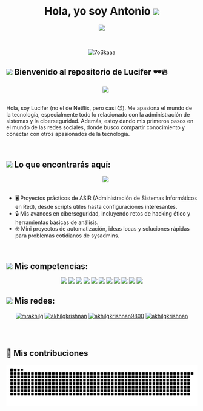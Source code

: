 <h1 align="center">Hola, yo soy Antonio <img src="https://media.giphy.com/media/hvRJCLFzcasrR4ia7z/giphy.gif" width="35"></h1>
<p align="center">
  <a href="https://github.com/DenverCoder1/readme-typing-svg"><img src="https://readme-typing-svg.herokuapp.com?font=Time+New+Roman&color=%23C8BE25&size=25&center=true&vCenter=true&width=600&height=100&lines=Administrador+de+sistemas;Estudiante+hacking+ético;Administrador+de+redes;Programador;Siempre+aprendiendo+cosas+nuevas"></a>
</p>


<br>

<p align="center"> 
	<img src="https://komarev.com/ghpvc/?username=7oSkaaa&label=Profile%20views&color=0047AB&style=plastic?" alt="7oSkaaa" height=25px, width=160px/> 
	<!---
		<a href = "https://commits.top/egypt.html" target="_blank">
			<img src="https://aktive.tk/egypt/7oSkaaa?color=red" alt="Most Active Users" target="_blank" height=25px, width=250px/> 
		</a>
	-->

</p>

## <picture><img src = "https://github.com/7oSkaaa/7oSkaaa/blob/main/Images/about_me.gif?raw=true" width = 50px></picture> Bienvenido al repositorio de Lucifer 🕶️🔥

<picture> <img align="right" src="https://i.postimg.cc/VLL1jtVF/Designer-14.jpg" width = 250px></picture>

<br><br>

Hola, soy Lucifer (no el de Netflix, pero casi 😈). Me apasiona el mundo de la tecnología, especialmente todo lo relacionado con la administración de sistemas y la ciberseguridad. Además, estoy dando mis primeros pasos en el mundo de las redes sociales, donde busco compartir conocimiento y conectar con otros apasionados de la tecnología.


<br>

	
## <picture><img src = "https://i.pinimg.com/originals/9a/d5/d5/9ad5d5d9288ec5f54e5678377dbdd38e.gif" width = 50px></picture> Lo que encontrarás aquí:

<picture> <img align="right" src="https://github.com/7oSkaaa/7oSkaaa/blob/main/Images/Right_Side.gif?raw=true" width = 250px></picture>

<br><br>
- 🖥️ Proyectos prácticos de ASIR (Administración de Sistemas Informáticos en Red), desde scripts útiles hasta configuraciones interesantes.
- 🔒 Mis avances en ciberseguridad, incluyendo retos de hacking ético y herramientas básicas de análisis.
- 🤓 Mini proyectos de automatización, ideas locas y soluciones rápidas para problemas cotidianos de sysadmins.

<br>


## <picture> <img src="https://i.gifer.com/origin/d3/d33c3c09061597a6099824c45f12b5ca_w200.gif" width=40> </picture>  Mis competencias:

<p align="center"><img src="https://cdn.iconscout.com/icon/free/png-256/free-cisco-1863556-1579764.png?f=webp" style="height: 4rem"/>
<img src="https://img.icons8.com/?size=512&id=mkkp6yt38FVq&format=png" style="height:4rem; background-color:white"/>
<img src="https://cdn.iconscout.com/icon/free/png-256/free-mysql-logo-icon-download-in-svg-png-gif-file-formats--technology-social-media-company-brand-vol-5-pack-logos-icons-3030165.png?f=webp&w=256" style="height: 4rem; background-color:white"/>
<img src="https://cdn.jsdelivr.net/gh/devicons/devicon/icons/mongodb/mongodb-original-wordmark.svg" style="height: 4rem; background-color:white"/>
<img src="https://cdn.jsdelivr.net/gh/devicons/devicon/icons/html5/html5-original-wordmark.svg" style="height: 4rem"/>
<img src="https://cdn.jsdelivr.net/gh/devicons/devicon/icons/css3/css3-original-wordmark.svg" style="height: 4rem"/>
<img src="https://cdn.jsdelivr.net/gh/devicons/devicon/icons/javascript/javascript-plain.svg" style="height: 4rem"/>
<img src="https://cdn.jsdelivr.net/gh/devicons/devicon/icons/git/git-plain.svg" style="height: 4rem"/>
<img src="https://cdn0.iconfinder.com/data/icons/shift-logotypes/32/Github-512.png" style="height: 4rem; background-color:white"/>
<img src="https://cdn.jsdelivr.net/gh/devicons/devicon/icons/python/python-original.svg"  style="height: 4rem"/>
<img src="https://upload.wikimedia.org/wikipedia/commons/thumb/1/18/ISO_C%2B%2B_Logo.svg/1200px-ISO_C%2B%2B_Logo.svg.png" style="height: 4rem"/>

</p>

## <picture> <img src="https://media1.giphy.com/media/lTY1jPVAygPCNbVKRo/giphy.gif?cid=a267dfa314g6stdv7idml2nrcv6a91qh9yso59jhj7f4rbly&rid=giphy.gif&ct=s" width="40px"> </picture> Mis redes:
<p align="center">
<a href="https://x.com/IamAntonioHP" target="blank"><img align="center" src="https://uxwing.com/wp-content/themes/uxwing/download/brands-and-social-media/x-social-media-white-icon.png" alt="mrakhilg" height="30" width="30" /></a>
<a href="https://www.linkedin.com/in/antonio-puerto-heredia-2794512a0/" target="blank"><img align="center" src="https://uxwing.com/wp-content/themes/uxwing/download/brands-and-social-media/linkedin-app-white-icon.png" alt="akhilgkrishnan" height="30" width="30" /></a>
<a href="https://www.facebook.com/IamAntonioHP" target="blank"><img align="center" src="https://uxwing.com/wp-content/themes/uxwing/download/brands-and-social-media/facebook-app-round-white-icon.png" alt="akhilgkrishnan9800" height="30" width="30" /></a>
<a href="https://www.instagram.com/antonio_herediia/" target="blank"><img align="center" src="https://uxwing.com/wp-content/themes/uxwing/download/brands-and-social-media/instagram-white-icon.png" alt="akhilgkrishnan" height="30" width="30" /></a>
</p>

</br></br>
	
## 🐍 Mis contribuciones
	
<p align = "center">
	<img src = "https://github.com/7oSkaaa/7oSkaaa/blob/output/github-contribution-grid-snake.svg?" alt = "Snake Game"/>
</p>
